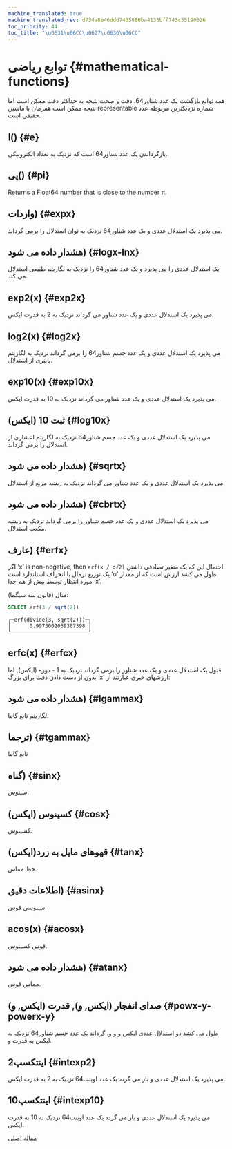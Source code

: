 ```yaml
---
machine_translated: true
machine_translated_rev: d734a8e46ddd7465886ba4133bff743c55190626
toc_priority: 44
toc_title: "\u0631\u06CC\u0627\u0636\u06CC"
---
```


# توابع ریاضی {#mathematical-functions}

همه توابع بازگشت یک عدد شناور64. دقت و صحت نتیجه به حداکثر دقت ممکن است اما نتیجه ممکن است همزمان با ماشین representable شماره نزدیکترین مربوطه عدد حقیقی است.

## ا() {#e}

بازگرداندن یک عدد شناور64 است که نزدیک به تعداد الکترونیکی.

## پی() {#pi}

Returns a Float64 number that is close to the number π.

## واردات) {#expx}

می پذیرد یک استدلال عددی و یک عدد شناور64 نزدیک به توان استدلال را برمی گرداند.

## هشدار داده می شود) {#logx-lnx}

یک استدلال عددی را می پذیرد و یک عدد شناور64 را نزدیک به لگاریتم طبیعی استدلال می کند.

## exp2(x) {#exp2x}

می پذیرد یک استدلال عددی و یک عدد شناور می گرداند نزدیک به 2 به قدرت ایکس.

## log2(x) {#log2x}

می پذیرد یک استدلال عددی و یک عدد جسم شناور64 را برمی گرداند نزدیک به لگاریتم باینری از استدلال.

## exp10(x) {#exp10x}

می پذیرد یک استدلال عددی و یک عدد شناور می گرداند نزدیک به 10 به قدرت ایکس.

## ثبت 10 (ایکس) {#log10x}

می پذیرد یک استدلال عددی و یک عدد جسم شناور64 نزدیک به لگاریتم اعشاری از استدلال را برمی گرداند.

## هشدار داده می شود) {#sqrtx}

می پذیرد یک استدلال عددی و یک عدد شناور می گرداند نزدیک به ریشه مربع از استدلال.

## هشدار داده می شود) {#cbrtx}

می پذیرد یک استدلال عددی و یک عدد جسم شناور را برمی گرداند نزدیک به ریشه مکعب استدلال.

## عارف) {#erfx}

اگر ‘x’ is non-negative, then `erf(x / σ√2)` احتمال این که یک متغیر تصادفی داشتن یک توزیع نرمال با انحراف استاندارد است ‘σ’ طول می کشد ارزش است که از مقدار مورد انتظار توسط بیش از هم جدا ‘x’.

مثال (قانون سه سیگما):

``` sql
SELECT erf(3 / sqrt(2))
```

``` text
┌─erf(divide(3, sqrt(2)))─┐
│      0.9973002039367398 │
└─────────────────────────┘
```

## erfc(x) {#erfcx}

قبول یک استدلال عددی و یک عدد شناور را برمی گرداند نزدیک به 1 - دوره (ایکس), اما بدون از دست دادن دقت برای بزرگ ‘x’ ارزشهای خبری عبارتند از:

## هشدار داده می شود) {#lgammax}

لگاریتم تابع گاما.

## ترجما) {#tgammax}

تابع گاما

## گناه) {#sinx}

سینوس.

## کسینوس (ایکس) {#cosx}

کسینوس.

## قهوهای مایل به زرد(ایکس) {#tanx}

خط مماس.

## اطلاعات دقیق) {#asinx}

سینوسی قوس.

## acos(x) {#acosx}

قوس کسینوس.

## هشدار داده می شود) {#atanx}

مماس قوس.

## صدای انفجار (ایکس, و), قدرت (ایکس, و) {#powx-y-powerx-y}

طول می کشد دو استدلال عددی ایکس و و و. گرداند یک عدد جسم شناور64 نزدیک به ایکس به قدرت و.

## اینتکسپ2 {#intexp2}

می پذیرد یک استدلال عددی و باز می گردد یک عدد اوینت64 نزدیک به 2 به قدرت ایکس.

## اینتکسپ10 {#intexp10}

می پذیرد یک استدلال عددی و باز می گردد یک عدد اوینت64 نزدیک به 10 به قدرت ایکس.

[مقاله اصلی](https://clickhouse.tech/docs/en/query_language/functions/math_functions/) <!--hide-->
